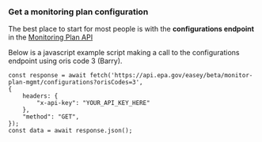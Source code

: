 ### Get a monitoring plan configuration

The best place to start for most people is with the **configurations endpoint** in the [Monitoring Plan API](https://www.epa.gov/power-sector/cam-api-portal#/swagger/beta-monitor-plan-mgmt)

Below is a javascript example script making a call to the configurations endpoint using oris code 3 (Barry).

```
const response = await fetch('https://api.epa.gov/easey/beta/monitor-plan-mgmt/configurations?orisCodes=3',
{
    headers: {
        "x-api-key": "YOUR_API_KEY_HERE"
    },
    "method": "GET",
});
const data = await response.json();
```